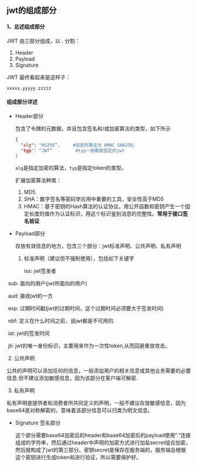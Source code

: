 ## jwt的组成部分



#### 1、总述组成部分

JWT 由三部分组成，以 . 分割：

1. Header
2. Payload
3. Signature

JWT 最终看起来是这样子：

```text
xxxxx.yyyyy.zzzzz
```





#### 组成部分详述

- Header部分

  包含了令牌的元数据，并且包含签名和/或加密算法的类型，如下所示

  ```json
  { 
    "alg": "HS256”,     #加密的算法为 HMAC SHA256。
    "typ": “JWT”         #typ一般都是固定的jwt
  }
  ```

  `alg`是指定加密的算法，`typ`是指定token的类型。

  

  扩展加密算法种类：

  1. MD5
  1. SHA：数字签名等密码学应用中重要的工具，安全性高于MD5
  1. HMAC：基于密钥的Hash算法的认证协议。用公开函数和密钥产生一个固定长度的值作为认证标识，用这个标识鉴别消息的完整性。**常用于接口签名验证**

- Payload部分

  存放有效信息的地方，包含三个部分：jwt标准声明、公共声明、私有声明

  1. 标准声明（建议但不强制使用），包括如下关键字

     iss: jwt签发者

​              sub: 面向的用户(jwt所面向的用户)

​              aud: 接收jwt的一方

​              exp: 过期时间戳(jwt的过期时间，这个过期时间必须要大于签发时间)

​              nbf: 定义在什么时间之前，该jwt都是不可用的.

​              iat: jwt的签发时间

​              jti: jwt的唯一身份标识，主要用来作为一次性token,从而回避重放攻击。



​		 2. 公共声明

​				公共的声明可以添加任何的信息，一般添加用户的相关信息或其他业务需要的必要信息.但不建议添加敏感信息，因为该部分在客户端可解密.

​		 3. 私有声明

​				私有声明是提供者和消费者所共同定义的声明，一般不建议存放敏感信息，因为base64是对称解密的，意味着该部分信息可以归类为明文信息。



- Signature 签名部分

  这个部分需要base64加密后的header和base64加密后的payload使用”.“连接组成的字符串，然后通过header中声明的加密方式进行加盐secret组合加密，然后就构成了jwt的第三部分。密钥secret是保存在服务端的，服务端会根据这个密钥进行生成token和进行验证，所以需要保护好。

  
